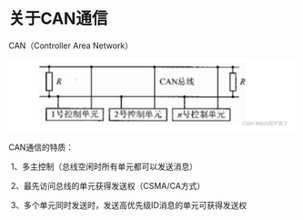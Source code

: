 # 关于CAN通信







CAN（Controller Area Network）

![](../Dynamicx/img/can1.png)

CAN通信的特质：

​	1、多主控制（总线空闲时所有单元都可以发送消息）

​	2、最先访问总线的单元获得发送权（CSMA/CA方式）

​	3、多个单元同时发送时，发送高优先级ID消息的单元可获得发送权

